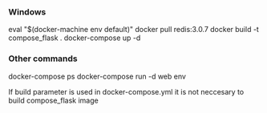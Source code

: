 ### Windows
eval "$(docker-machine env default)"
docker pull redis:3.0.7
docker build -t compose_flask .
docker-compose up -d

### Other commands
docker-compose ps
docker-compose run -d web env

If build parameter is used in docker-compose.yml it is not neccesary to build compose_flask image
